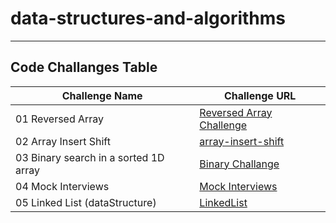 # data-structures-and-algorithms

---

## Code Challanges Table

| Challenge Name                       | Challenge URL                                            |
|--------------------------------------|----------------------------------------------------------|
| 01 Reversed Array                    | [Reversed Array Challenge](./CodeChallenge01/Main.java)  |
| 02 Array Insert Shift                | [array-insert-shift](./CodeChallange02/Main.java)        |
| 03 Binary search in a sorted 1D array | [Binary Challange](./CodeChallange03/CodeChallange03.md) |
| 04 Mock Interviews                   | [Mock Interviews](./CodeChallange04/CodeChallange04.md)  |
| 05 Linked List (dataStructure)       | [LinkedList](./LinkedList/LinkedList.md)       |


